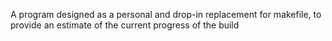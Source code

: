 A program designed as a personal and drop-in replacement for makefile, to provide an estimate of the current progress of the build
